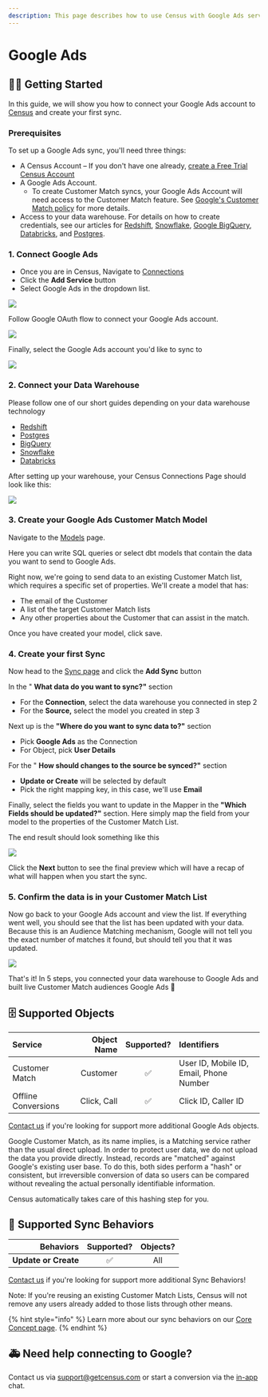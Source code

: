 ```yaml
---
description: This page describes how to use Census with Google Ads services.
---
```


# Google Ads

## 🏃‍♂️ Getting Started

In this guide, we will show you how to connect your Google Ads account to [Census](https://www.getcensus.com/) and create your first sync.

### **Prerequisites**

To set up a Google Ads sync, you'll need three things:

* A Census Account – If you don't have one already, [create a Free Trial Census Account](https://app.getcensus.com/)
* A Google Ads Account.
  * To create Customer Match syncs, your Google Ads Account will need access to the Customer Match feature. See [Google's Customer Match policy](https://support.google.com/adspolicy/answer/6299717?hl=en) for more details.
* Access to your data warehouse. For details on how to create credentials, see our articles for [Redshift](../source-warehouse/redshift.md), [Snowflake](../source-warehouse/snowflake.md), [Google BigQuery](../source-warehouse/google-bigquery.md), [Databricks](../source-warehouse/databricks.md), and [Postgres](../source-warehouse/postgres.md).

### 1. Connect Google Ads

* Once you are in Census, Navigate to [Connections](https://app.getcensus.com/connections)
* Click the **Add Service** button
* Select Google Ads in the dropdown list.

![](../.gitbook/assets/screely-1619113580005.png)

Follow Google OAuth flow to connect your Google Ads account. 

![](../.gitbook/assets/screely-1619118724964.png)

Finally, select the Google Ads account you'd like to sync to

![](../.gitbook/assets/screely-1619118759931.png)

### 2. Connect your Data Warehouse

Please follow one of our short guides depending on your data warehouse technology

* [Redshift](https://help.getcensus.com/article/10-configuring-redshift-postgresql-access)
* [Postgres](https://help.getcensus.com/article/10-configuring-redshift-postgresql-access)
* [BigQuery](https://help.getcensus.com/article/21-configuring-bigquery-access)
* [Snowflake](https://help.getcensus.com/article/8-configuring-snowflake-access)
* [Databricks](../source-warehouse/databricks.md)

After setting up your warehouse, your Census Connections Page should look like this:

![](../.gitbook/assets/screely-1619121030102.png)

### 3. Create your Google Ads Customer Match Model <a id="3-create-your-first-model"></a>

Navigate to the [Models](https://app.getcensus.com/models) page.​

Here you can write SQL queries or select dbt models that contain the data you want to send to Google Ads.

Right now, we're going to send data to an existing Customer Match list, which requires a specific set of properties. We'll create a model that has:

* The email of the Customer
* A list of the target Customer Match lists
* Any other properties about the Customer that can assist in the match.

Once you have created your model, click save.

### 4. Create your first Sync

Now head to the [Sync page](https://app.getcensus.com/syncs) and click the **Add Sync** button

In the " **What data do you want to sync?"** section

* For the **Connection**, select the data warehouse you connected in step 2
* For the **Source,**  select the model you created in step 3

Next up is the **"Where do you want to sync data to?"** section

* Pick **Google Ads** as the Connection
* For Object, pick **User Details**

For the " **How should changes to the source be synced?"** section 

* **Update or Create** will be selected by default
* Pick the right mapping key, in this case, we'll use **Email**

Finally, select the fields you want to update in the Mapper in the **"Which Fields should be updated?"** section. Here simply map the field from your model to the properties of the Customer Match List. 

The end result should look something like this

![](../.gitbook/assets/screely-1619138106154.png)

Click the **Next** button to see the final preview which will have a recap of what will happen when you start the sync.

### 5. Confirm the data is in your Customer Match List

Now go back to your Google Ads account and view the list. If everything went well, you should see that the list has been updated with your data. Because this is an Audience Matching mechanism, Google will not tell you the exact number of matches it found, but should tell you that it was updated. 

![](../.gitbook/assets/screely-1619138538677.png)

That's it! In 5 steps, you connected your data warehouse to Google Ads and built live Customer Match audiences Google Ads 🎉



## 🗄 Supported Objects

| Service | **Object Name** | **Supported?** | Identifiers |
| :--- | ---: | :---: | :--- |
| Customer Match | Customer | ✅ | User ID, Mobile ID, Email,  Phone Number |
| Offline Conversions | Click, Call | ✅ | Click ID, Caller ID |

[Contact us](mailto:support@getcensus.com) if you're looking for support more additional Google Ads objects.

Google Customer Match, as its name implies, is a Matching service rather than the usual direct upload. In order to protect user data, we do not upload the data you provide directly. Instead, records are "matched" against Google's existing user base. To do this, both sides perform a "hash" or consistent, but irreversible conversion of data so users can be compared without revealing the actual personally identifiable information. 

Census automatically takes care of this hashing step for you. 

## 🔄 Supported Sync Behaviors

| **Behaviors** | **Supported?** | **Objects?** |
| ---: | :---: | :---: |
| **Update or Create** | ✅ | All |

[Contact us](mailto:support@getcensus.com) if you're looking for support more additional Sync Behaviors!

Note: If you're reusing an existing Customer Match Lists, Census will not remove any users already added to those lists through other means. 

{% hint style="info" %}
Learn more about our sync behaviors on our [Core Concept page](../basics/core-concept.md#the-different-sync-behaviors).
{% endhint %}

## 🚑 Need help connecting to Google?

Contact us via support@getcensus.com or start a conversion via the [in-app](https://app.getcensus.com) chat.

